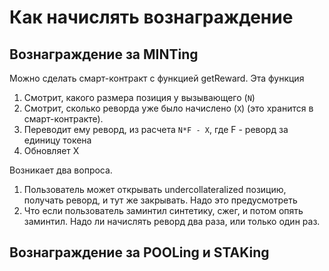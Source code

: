 # Как начислять вознаграждение

## Вознаграждение за MINTing
Можно сделать смарт-контракт с функцией getReward. Эта функция

1) Смотрит, какого размера позиция у вызывающего (`N`)
2) Смотрит, сколько реворда уже было начислено (`X`) (это хранится в смарт-контракте).
3) Переводит ему реворд, из расчета `N*F - X`, где F - реворд за единицу токена
4) Обновляет X

Возникает два вопроса.
1) Пользователь может открывать undercollateralized позицию, получать реворд, и тут же закрывать. Надо это предусмотреть
2) Что если пользователь заминтил синтетику, сжег, и потом опять заминтил. Надо ли начислять реворд два раза, или только один раз.

## Вознаграждение за POOLing и STAKing


